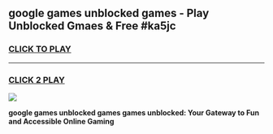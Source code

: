 
## google games unblocked games - Play Unblocked Gmaes & Free #ka5jc
<h3>
<a href="https://premium.freeplayer.one?title=google_games_unblocked_games&ref=03M">CLICK TO PLAY</a></h3>
<hr>

<h3>
<a href="https://premium.freeplayer.one?title=google_games_unblocked_games&ref=03M">CLICK 2 PLAY</a>
  
</h3>

<a href="https://premium.freeplayer.one?title=google_games_unblocked_games&ref=03M"><img src="https://clearcache.store/games.png"></a>


**google games unblocked games games unblocked: Your Gateway to Fun and Accessible Online Gaming**
